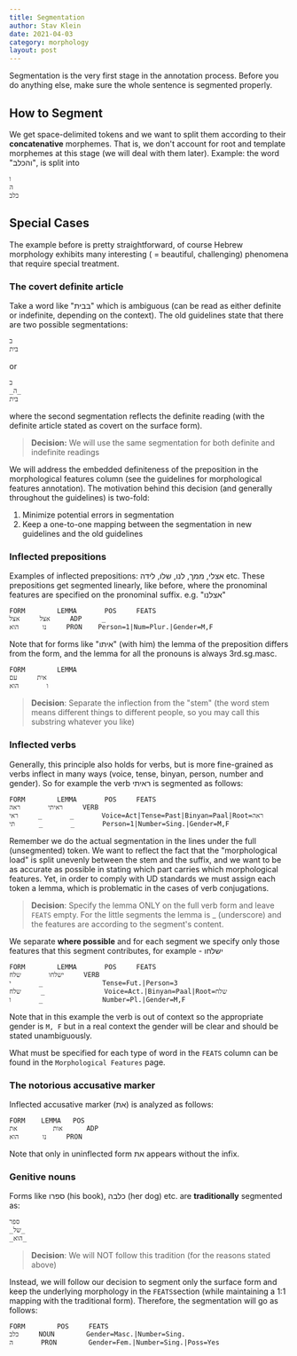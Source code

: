 ```yaml
---
title: Segmentation
author: Stav Klein
date: 2021-04-03
category: morphology
layout: post
---
```

Segmentation is the very first stage in the annotation process. Before you do anything else, make sure the whole sentence is segmented properly.

## How to Segment
We get space-delimited tokens and we want to split them according to their **concatenative** morphemes. That is, we don't account for root and template morphemes at this stage (we will deal with them later).
Example: the word "והכלב", is split into

    ו
    ה
    כלב


## Special Cases
The example before is pretty straightforward, of course Hebrew morphology exhibits many interesting ( = beautiful, challenging) phenomena that require special treatment.


### The covert definite article
Take a word like "בבית" which is ambiguous (can be read as either definite or indefinite, depending on the context). The old guidelines state that there are two possible segmentations:

    ב
    בית

   or
  

    ב
    _ה_
    בית

   

where the second segmentation reflects the definite reading (with the definite article stated as covert on the surface form).

> **Decision:** We will use the same segmentation for both definite and indefinite readings

We will address the embedded definiteness of the preposition in the morphological features column (see the guidelines for morphological features annotation). The motivation behind this decision (and generally throughout the guidelines) is two-fold:

 1. Minimize potential errors in segmentation
 2. Keep a one-to-one mapping between the segmentation in new guidelines and the old guidelines

### Inflected prepositions
Examples of inflected prepositions: אצלי, ממך, לנו, שלו, לידה etc.
These prepositions get segmented linearly, like before, where the pronominal features are specified on the pronominal suffix. e.g. "אצלנו"

	FORM		LEMMA		POS		FEATS
	אצל		אצל		ADP 	_
	נו		הוא		PRON	Person=1|Num=Plur.|Gender=M,F
 
 Note that for forms like "איתו" (with him) the lemma of the preposition differs from the form, and the lemma for all the pronouns is always 3rd.sg.masc.

    FORM		LEMMA
    אית		עם
    ו		הוא

> **Decision**: Separate the inflection from the "stem" (the word stem means different things to different people, so you may call this substring whatever you like)

### Inflected verbs
Generally, this principle also holds for verbs, but is more fine-grained as verbs inflect in many ways (voice, tense, binyan, person, number and gender). So for example the verb ראיתי is segmented as follows:

    FORM		LEMMA		POS		FEATS
    ראיתי		ראה		VERB
    ראי		_		_		Voice=Act|Tense=Past|Binyan=Paal|Root=ראה
    תי		_		_		Person=1|Number=Sing.|Gender=M,F


Remember we do the actual segmentation in the lines under the full (unsegmented) token. We want to reflect the fact that the "morphological load" is split unevenly between the stem and the suffix, and we want to be as accurate as possible in stating which part carries which morphological features. Yet, in order to comply with UD standards we must assign each token a lemma, which is problematic in the cases of verb conjugations.

> **Decision**: Specify the lemma ONLY on the full verb form and leave `FEATS` empty. For the little segments the lemma is _ (underscore) and the features are according to the segment's content.

We separate **where possible** and for each segment we specify only those features that this segment contributes, for example - ישלחו

    FORM		LEMMA		POS		FEATS
    ישלחו		שלח		VERB
    י		_				Tense=Fut.|Person=3		
    שלח		_				Voice=Act.|Binyan=Paal|Root=שלח
    ו		_				Number=Pl.|Gender=M,F


Note that in this example the verb is out of context so the appropriate gender is `M, F` but in a real context the gender will be clear and should be stated unambiguously.
 
What must be specified for each type of word in the `FEATS` column can be found in the `Morphological Features` page.

### The notorious accusative marker
Inflected accusative marker (את) is analyzed as follows:

    FORM	LEMMA	POS
    אות 		את		ADP
    נו		הוא		PRON

Note that only in uninflected form את appears without the infix.


### Genitive nouns
Forms like ספרו (his book), כלבה (her dog) etc. are **traditionally** segmented as:

    ספר
    _של_
    _הוא_

> **Decision**: We will NOT follow this tradition (for the reasons stated above)

Instead, we will follow our decision to segment only the surface form and keep the underlying morphology in the `FEATS`section (while maintaining a 1:1 mapping with the traditional form). Therefore, the segmentation will go as follows:

    FORM		POS		FEATS
    כלב		NOUN		Gender=Masc.|Number=Sing.
    ה		PRON		Gender=Fem.|Number=Sing.|Poss=Yes



